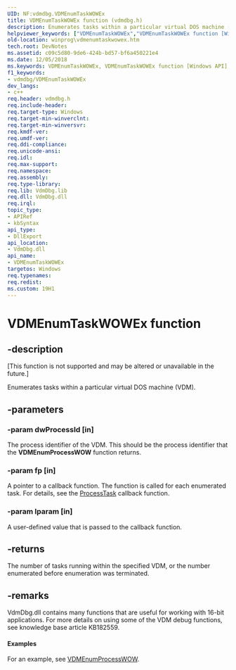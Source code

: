 ```yaml
---
UID: NF:vdmdbg.VDMEnumTaskWOWEx
title: VDMEnumTaskWOWEx function (vdmdbg.h)
description: Enumerates tasks within a particular virtual DOS machine (VDM).helpviewer_keywords: ["VDMEnumTaskWOWEx","VDMEnumTaskWOWEx function [Windows API]","vdmdbg/VDMEnumTaskWOWEx","winprog.vdmenumtaskwowex"]
old-location: winprog\vdmenumtaskwowex.htm
tech.root: DevNotes
ms.assetid: c09c5d80-9de6-424b-bd57-bf6a450221e4
ms.date: 12/05/2018
ms.keywords: VDMEnumTaskWOWEx, VDMEnumTaskWOWEx function [Windows API], vdmdbg/VDMEnumTaskWOWEx, winprog.vdmenumtaskwowex
f1_keywords:
- vdmdbg/VDMEnumTaskWOWEx
dev_langs:
- c++
req.header: vdmdbg.h
req.include-header: 
req.target-type: Windows
req.target-min-winverclnt: 
req.target-min-winversvr: 
req.kmdf-ver: 
req.umdf-ver: 
req.ddi-compliance: 
req.unicode-ansi: 
req.idl: 
req.max-support: 
req.namespace: 
req.assembly: 
req.type-library: 
req.lib: VdmDbg.lib
req.dll: VdmDbg.dll
req.irql: 
topic_type:
- APIRef
- kbSyntax
api_type:
- DllExport
api_location:
- VdmDbg.dll
api_name:
- VDMEnumTaskWOWEx
targetos: Windows
req.typenames: 
req.redist: 
ms.custom: 19H1
---
```


# VDMEnumTaskWOWEx function


## -description


<p class="CCE_Message">[This function is not supported and may be altered or unavailable in the future.]

Enumerates tasks within a particular virtual DOS machine (VDM).


## -parameters




### -param dwProcessId [in]

The process identifier of the VDM. This should be the process identifier that the <b>VDMEnumProcessWOW</b> function returns.


### -param fp [in]

A pointer to a callback function. The function is called for each enumerated task. For details, see the <a href="https://docs.microsoft.com/previous-versions/bb963828(v=vs.85)">ProcessTask</a> callback function.


### -param lparam [in]

A user-defined value that is passed to the callback function.


## -returns



The number of tasks running within the specified VDM, or the number enumerated before enumeration was terminated.




## -remarks



VdmDbg.dll contains many functions that are useful for working with 16-bit applications. For more details on using some of the VDM debug functions, see knowledge base article KB182559.


#### Examples

For an example, see <a href="https://docs.microsoft.com/windows/desktop/api/vdmdbg/nf-vdmdbg-vdmenumprocesswow">VDMEnumProcessWOW</a>.

<div class="code"></div>


